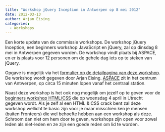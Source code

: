 ```yaml
---
title: "Workshop jQuery Inception in Antwerpen op 8 mei 2012"
date: 2012-03-13
author: Arjan Eising
categories: 
  - Workshops
---
```

Een korte update van de commissie workshops. De workshop jQuery Inception, een beginners workshop JavaScript en jQuery, zal op dinsdag 8 mei in Antwerpen gegeven worden. De workshop vindt plaats bij ASPACE, en er is plaats voor 12 personen om de gehele dag iets op te steken van jQuery.

Opgave is mogelijk via het [formulier op de detailpagina van deze workshop](/workshops/jquery-inception-arjan-eising). De workshop wordt gegeven door Arjan Eising. [ASPACE](http://www.aspace.be/) zit in het centrum van Antwerpen, op circa 15 minuten lopen vanaf het centraal station.

Naast deze workshop is het ook nog mogelijk om jezelf op te geven voor de [beginners workshop HTML/CSS](/workshops/html-css-frances-de-waal) die op woensdag 4 april in Utrecht gegeven wordt. Als je zelf al een HTML & CSS crack bent zal deze workshop wellicht te basic zijn voor je maar misschien ken je mensen (buiten Fronteers) die wel behoefte hebben aan een workshop als deze. Schroom dan niet om hem door te geven, workshops zijn open voor zowel leden als niet-leden en ze zijn een goede reden om lid te worden.
